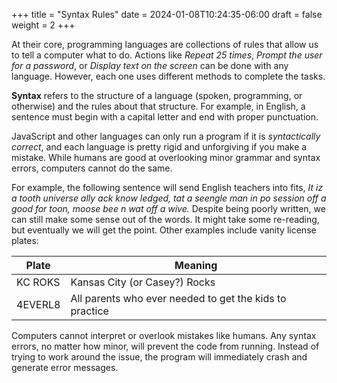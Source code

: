 +++
title = "Syntax Rules"
date = 2024-01-08T10:24:35-06:00
draft = false
weight = 2
+++

At their core, programming languages are collections of rules that allow us to
tell a computer what to do. Actions like *Repeat 25 times*, *Prompt the
user for a password*, or *Display text on the screen* can be done with any
language. However, each one uses different methods to complete the tasks.

**Syntax** refers to the structure of a language (spoken, programming, or
otherwise) and the rules about that structure. For example, in English, a
sentence must begin with a capital letter and end with proper punctuation.

JavaScript and other languages can only run a program if it is *syntactically
correct*, and each language is pretty rigid and unforgiving if you make a
mistake. While humans are good at overlooking minor grammar and syntax errors,
computers cannot do the same.

For example, the following sentence will send English teachers into fits,
*It iz a tooth universe ally ack know ledged, tat a seengle man in po session off a good for toon, moose bee n wat off a wive.*
Despite being poorly written, we can still make some sense out of the words. It
might take some re-reading, but eventually we will get the point. Other
examples include vanity license plates:

| Plate | Meaning |
|-------|---------|
| KC ROKS | Kansas City (or Casey?) Rocks |
| 4EVERL8 | All parents who ever needed to get the kids to practice |

Computers cannot interpret or overlook mistakes like humans. Any syntax errors,
no matter how minor, will prevent the code from running. Instead of trying to
work around the issue, the program will immediately crash and generate error
messages.
